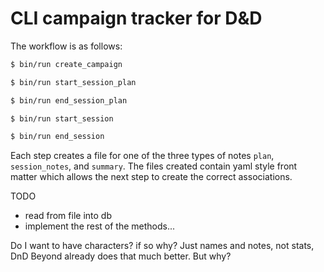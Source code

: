# CLI campaign tracker for D&D

The workflow is as follows:

```bash
$ bin/run create_campaign

$ bin/run start_session_plan

$ bin/run end_session_plan

$ bin/run start_session

$ bin/run end_session
```

Each step creates a file for one of the three types of notes `plan`, `session_notes`, and `summary`. The files created contain yaml style front matter which allows the next step to create the correct associations.

TODO

- read from file into db
- implement the rest of the methods...

Do I want to have characters? if so why? Just names and notes, not stats, DnD Beyond already does that much better. But why? 

